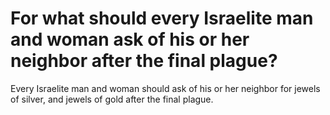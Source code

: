 # For what should every Israelite man and woman ask of his or her neighbor after the final plague?

Every Israelite man and woman should ask of his or her neighbor for jewels of silver, and jewels of gold after the final plague.
